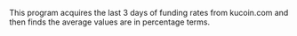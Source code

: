 This program acquires the last 3 days of funding rates from kucoin.com and then finds the average values are in percentage terms.
